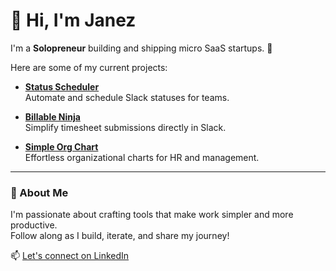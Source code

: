# 👋 Hi, I'm Janez  

I'm a **Solopreneur** building and shipping micro SaaS startups. 🚀  

Here are some of my current projects:  

- [**Status Scheduler**](https://www.statusscheduler.net)  
  Automate and schedule Slack statuses for teams.

- [**Billable Ninja**](https://www.billableninja.com)  
  Simplify timesheet submissions directly in Slack.

- [**Simple Org Chart**](https://wwws.simpleorgchart.com)  
  Effortless organizational charts for HR and management.  

---

### 🌱 About Me  

I'm passionate about crafting tools that make work simpler and more productive.  
Follow along as I build, iterate, and share my journey!  

📫 [Let's connect on LinkedIn](https://www.linkedin.com/in/janez-cadez/)  
